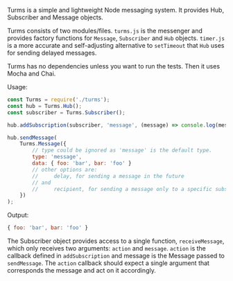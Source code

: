 Turms is a simple and lightweight Node messaging system. It provides Hub, Subscriber and Message objects.

Turms consists of two modules/files. `turms.js` is the messenger and provides factory functions for `Message`, `Subscriber` and `Hub` objects. `timer.js` is a more accurate and self-adjusting alternative to `setTimeout` that `Hub` uses for sending delayed messages.

Turms has no dependencies unless you want to run the tests. Then it uses Mocha and Chai.

Usage:

```javascript
const Turms = require('./turms');
const hub = Turms.Hub();
const subscriber = Turms.Subscriber();

hub.addSubscription(subscriber, 'message', (message) => console.log(message.data));

hub.sendMessage(
	Turms.Message({
		// type could be ignored as 'message' is the default type.
		type: 'message',
		data: { foo: 'bar', bar: 'foo' }
		// other options are:
		//     delay, for sending a message in the future
		// and
		//     recipient, for sending a message only to a specific subscriber
	})
);
```

Output:

```javascript
{ foo: 'bar', bar: 'foo' }
```

The Subscriber object provides access to a single function, `receiveMessage`, which only receives two arguments: `action` and `message`. `action` is the callback defined in `addSubscription` and message is the Message passed to `sendMessage`. The `action` callback should expect a single argument that corresponds the message and act on it accordingly.
